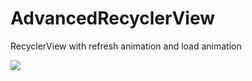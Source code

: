 # AdvancedRecyclerView
RecyclerView with refresh animation and load animation

![](http://img.blog.csdn.net/20170921142741530)